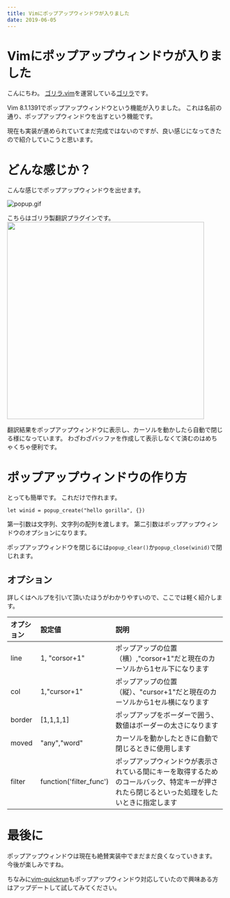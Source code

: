 ```yaml
---
title: Vimにポップアップウィンドウが入りました
date: 2019-06-05
---
```

# Vimにポップアップウィンドウが入りました

こんにちわ。
[ゴリラ.vim](https://gorillavim.connpass.com/)を運営している[ゴリラ](https://twitter.com/gorilla0513)です。

Vim 8.1.1391でポップアップウィンドウという機能が入りました。
これは名前の通り、ポップアップウィンドウを出すという機能です。

現在も実装が進められていてまだ完成ではないのですが、良い感じになってきたので紹介していこうと思います。

# どんな感じか？
こんな感じでポップアップウィンドウを出せます。

![popup.gif](https://qiita-image-store.s3.ap-northeast-1.amazonaws.com/0/66178/e1f307ce-d56a-1fa5-fbc7-11768c32e22e.gif)

こちらはゴリラ製翻訳プラグインです。
<a href="https://github.com/skanehira/translate.vim"><img src="https://github-link-card.s3.ap-northeast-1.amazonaws.com/skanehira/translate.vim.png" width="460px"></a>

翻訳結果をポップアップウィンドウに表示し、カーソルを動かしたら自動で閉じる様になっています。
わざわざバッファを作成して表示しなくて済むのはめちゃくちゃ便利です。

# ポップアップウィンドウの作り方
とっても簡単です。
これだけで作れます。

```vim
let winid = popup_create("hello gorilla", {})
```

第一引数は文字列、文字列の配列を渡します。
第二引数はポップアップウィンドウのオプションになります。

ポップアップウィンドウを閉じるには`popup_clear()`か`popup_close(winid)`で閉じれます。

## オプション
詳しくはヘルプを引いて頂いたほうがわかりやすいので、ここでは軽く紹介します。

| オプション | 設定値                  | 説明                                                                                                                                       |
|:-----------|:------------------------|:-------------------------------------------------------------------------------------------------------------------------------------------|
| line       | 1, "corsor+1"           | ポップアップの位置（横）,"corsor+1"だと現在のカーソルから1セル下になります                                                                 |
| col        | 1,"cursor+1"            | ポップアップの位置（縦）、"cursor+1"だと現在のカーソルから1セル横になります                                                                |
| border     | [1,1,1,1]               | ポップアップをボーダーで囲う、数値はボーダーの太さになります                                                                               |
| moved      | "any","word"            | カーソルを動かしたときに自動で閉じるときに使用します                                                                                       |
| filter     | function('filter_func') | ポップアップウィンドウが表示されている間にキーを取得するためのコールバック、特定キーが押されたら閉じるといった処理をしたいときに指定します |

# 最後に
ポップアップウィンドウは現在も絶賛実装中でまだまだ良くなっていきます。
今後が楽しみですね。

ちなみに[vim-quickrun](https://github.com/thinca/vim-quickrun)もポップアップウィンドウ対応していたので興味ある方はアップデートして試してみてください。


